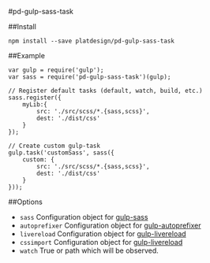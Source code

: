 #pd-gulp-sass-task

##Install

	npm install --save platdesign/pd-gulp-sass-task
	
##Example

	var gulp = require('gulp');
	var sass = require('pd-gulp-sass-task')(gulp);

	// Register default tasks (default, watch, build, etc.)
	sass.register({
		myLib:{
			src: './src/scss/*.{sass,scss}',
			dest: './dist/css'
		}
	});

	// Create custom gulp-task
	gulp.task('customSass', sass({
		custom: {
			src: './src/scss/*.{sass,scss}',
			dest: './dist/css'
		}
	}));


##Options

- `sass` Configuration object for [gulp-sass](https://github.com/dlmanning/gulp-sass)
- `autoprefixer` Configuration object for [gulp-autoprefixer](https://github.com/sindresorhus/gulp-autoprefixer)
- `livereload` Configuration object for [gulp-livereload](https://github.com/vohof/gulp-livereload)
- `cssimport` Configuration object for [gulp-livereload](https://github.com/vohof/gulp-livereload)
- `watch` True or path which will be observed.

